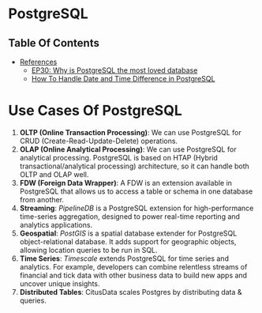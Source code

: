 # PostgreSQL

## Table Of Contents
- [References]()
    - [EP30: Why is PostgreSQL the most loved database](https://blog.bytebytego.com/p/ep30-why-is-postgresql-the-most-loved?utm_campaign=post&utm_medium=web)
    - [How To Handle Date and Time Difference in PostgreSQL](https://towardsdatascience.com/how-to-handle-date-and-time-difference-in-postgresql-615f26ba0b84)

# Use Cases Of PostgreSQL
1. __OLTP (Online Transaction Processing)__: We can use PostgreSQL for CRUD (Create-Read-Update-Delete) operations.
2. __OLAP (Online Analytical Processing)__: We can use PostgreSQL for analytical processing. PostgreSQL is based on HTAP (Hybrid transactional/analytical processing) architecture, so it can handle both OLTP and OLAP well.
3. __FDW (Foreign Data Wrapper)__: A FDW is an extension available in PostgreSQL that allows us to access a table or schema in one database from another.
4. __Streaming__: _PipelineDB_ is a PostgreSQL extension for high-performance time-series aggregation, designed to power real-time reporting and analytics applications.
5. __Geospatial__: _PostGIS_ is a spatial database extender for PostgreSQL object-relational database. It adds support for geographic objects, allowing location queries to be run in SQL.
6. __Time Series__: _Timescale_ extends PostgreSQL for time series and analytics. For example, developers can combine relentless streams of financial and tick data with other business data to build new apps and uncover unique insights.
7. __Distributed Tables__: CitusData scales Postgres by distributing data & queries. 